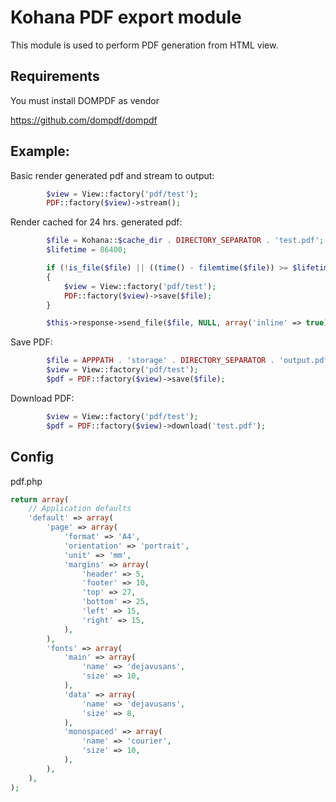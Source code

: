 # Kohana PDF export module

This module is used to perform PDF generation from HTML view.

## Requirements

You must install DOMPDF as vendor

https://github.com/dompdf/dompdf

## Example:

Basic render generated pdf and stream to output:

```php
        $view = View::factory('pdf/test');
        PDF::factory($view)->stream();
```

Render cached for 24 hrs. generated pdf:

```php
        $file = Kohana::$cache_dir . DIRECTORY_SEPARATOR . 'test.pdf';
        $lifetime = 86400;

        if (!is_file($file) || ((time() - filemtime($file)) >= $lifetime))
        {
            $view = View::factory('pdf/test');
            PDF::factory($view)->save($file);
        }

        $this->response->send_file($file, NULL, array('inline' => true));
```


Save PDF:

```php
        $file = APPPATH . 'storage' . DIRECTORY_SEPARATOR . 'output.pdf';
        $view = View::factory('pdf/test');
        $pdf = PDF::factory($view)->save($file);
```

Download PDF:

```php
        $view = View::factory('pdf/test');
        $pdf = PDF::factory($view)->download('test.pdf');
```

## Config

pdf.php

```php
return array(
    // Application defaults
    'default' => array(
        'page' => array(
            'format' => 'A4',
            'orientation' => 'portrait',
            'unit' => 'mm',
            'margins' => array(
                'header' => 5,
                'footer' => 10,
                'top' => 27,
                'bottom' => 25,
                'left' => 15,
                'right' => 15,
            ),
        ),
        'fonts' => array(
            'main' => array(
                'name' => 'dejavusans',
                'size' => 10,
            ),
            'data' => array(
                'name' => 'dejavusans',
                'size' => 8,
            ),
            'monospaced' => array(
                'name' => 'courier',
                'size' => 10,
            ),
        ),
    ),
);

```
